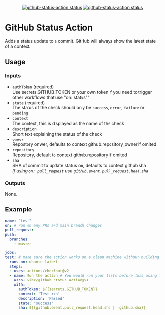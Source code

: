 <p align="center">
  <a href="https://github.com/Sibz/github-status-action"><img alt="github-status-action status" 
  src="https://github.com/Sibz/github-status-action/workflows/test/badge.svg"></a>
  <a href="https://github.com/Sibz/github-status-action"><img alt="github-status-action status" src="https://github.com/Sibz/github-status-action/workflows/build/badge.svg"></a>
</p>

# GitHub Status Action

Adds a status update to a commit. GitHub will always show the latest state of a context.

## Usage

### Inputs

 * `authToken` (required)  
 Use secrets.GITHUB_TOKEN or your own token if you need to trigger other workflows that use "on: status"'
 * `state` (required)  
 The status of the check should only be `success`, `error`, `failure` or `pending`
 * `context`  
 The context, this is displayed as the name of the check
 * `description`  
 Short text explaining the status of the check
 * `owner`  
 Repostory onwer, defaults to context github.repository_owner if omited
 * `repository`  
 Repository, default to context github.repository if omited
 * `sha`  
 SHA of commit to update status on, defaults to context github.sha  
 *If using `on: pull_request` use `github.event.pull_request.head.sha`*
  
  ### Outputs
  None.

  ## Example
  ```yml
name: "test"
on: # run on any PRs and main branch changes
  pull_request:
  push:
    branches:
      - master

  jobs:
  test: # make sure the action works on a clean machine without building
    runs-on: ubuntu-latest
    steps:
    - uses: actions/checkout@v2
    - name: Run the action # You would run your tests before this using the output to set state/desc
      uses: Sibz/github-status-action@v1
      with: 
        authToken: ${{secrets.GITHUB_TOKEN}}
        context: 'Test run'
        description: 'Passed'
        state: 'success'
        sha: ${{github.event.pull_request.head.sha || github.sha}}
```
